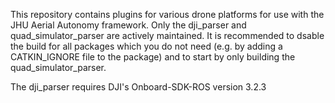 This repository contains plugins for various drone platforms for use with the JHU Aerial Autonomy framework.  Only the dji_parser and quad_simulator_parser are actively maintained.  It is recommended to dsable the build for all packages which you do not need (e.g. by adding a CATKIN_IGNORE file to the package) and to start by only building the quad_simulator_parser.

The dji_parser requires DJI's Onboard-SDK-ROS version 3.2.3
